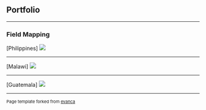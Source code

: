 ## Portfolio

---

### Field Mapping

[Philippines]
<img src="images/dummy_thumbnail.jpg?raw=true"/>

---
[Malawi]
<img src="images/dummy_thumbnail.jpg?raw=true"/>

---
[Guatemala]
<img src="images/dummy_thumbnail.jpg?raw=true"/>



---
<p style="font-size:11px">Page template forked from <a href="https://github.com/evanca/quick-portfolio">evanca</a></p>
<!-- Remove above link if you don't want to attibute -->
